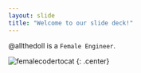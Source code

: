 ```yaml
---
layout: slide
title: "Welcome to our slide deck!"
---
```


@allthedoll is a `Female Engineer`.

![femalecodertocat](https://octodex.github.com/images/femalecodertocat.png)
{: .center}
